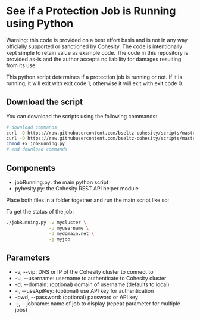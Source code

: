 # See if a Protection Job is Running using Python

Warning: this code is provided on a best effort basis and is not in any way officially supported or sanctioned by Cohesity. The code is intentionally kept simple to retain value as example code. The code in this repository is provided as-is and the author accepts no liability for damages resulting from its use.

This python script determines if a protection job is running or not. If it is running, it will exit with exit code 1, otherwise it will exit with exit code 0.

## Download the script

You can download the scripts using the following commands:

```bash
# download commands
curl -O https://raw.githubusercontent.com/bseltz-cohesity/scripts/master/python/jobRunning/jobRunning.py
curl -O https://raw.githubusercontent.com/bseltz-cohesity/scripts/master/python/pyhesity.py
chmod +x jobRunning.py
# end download commands
```

## Components

* jobRunning.py: the main python script
* pyhesity.py: the Cohesity REST API helper module

Place both files in a folder together and run the main script like so:

To get the status of the job:

```bash
./jobRunning.py -v mycluster \
                -u myusername \
                -d mydomain.net \
                -j myjob
```

## Parameters

* -v, --vip: DNS or IP of the Cohesity cluster to connect to
* -u, --username: username to authenticate to Cohesity cluster
* -d, --domain: (optional) domain of username (defaults to local)
* -i, --useApiKey: (optional) use API key for authentication
* -pwd, --password: (optional) password or API key
* -j, --jobname: name of job to display (repeat parameter for multiple jobs)
